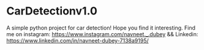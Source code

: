 # CarDetectionv1.0
A simple python project for car detection! Hope you find it interesting. Find me on instagram: https://www.instagram.com/navneet._.dubey &amp;&amp; Linkedin: https://www.linkedin.com/in/navneet-dubey-7138a9195/
